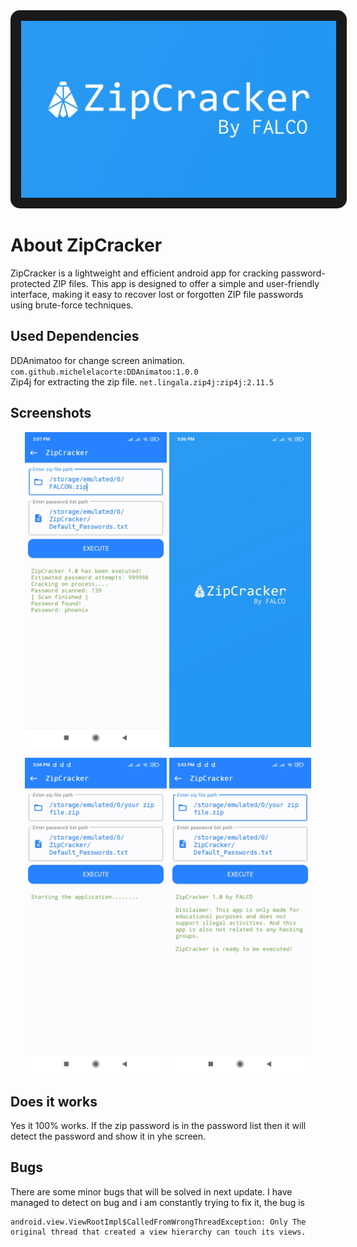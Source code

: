 <div align="center">
  <img src="Images/ZipCracker.jpg" alt="Zip Cracker Image" style="border: 17px solid; border-radius: 15px;"/>
</div>

# About ZipCracker
ZipCracker is a lightweight and efficient android app for cracking password-protected ZIP files. This app is designed to offer a simple and user-friendly interface, making it easy to recover lost or forgotten ZIP file passwords using brute-force techniques.
## Used Dependencies
DDAnimatoo for change screen animation.
`com.github.michelelacorte:DDAnimatoo:1.0.0`<br>
Zip4j for extracting the zip file.
`net.lingala.zip4j:zip4j:2.11.5`

## Screenshots

<p align="center">
  <img src="Images/Screenshot_2024-09-08-15-07-40-488_com.FALCO.ZipCracker.jpg" width="45%" />
  <img src="Images/Screenshot_2024-09-08-15-06-03-504_com.FALCO.ZipCracker.jpg" width="45%" />
</p>

<p align="center">
  <img src="Images/Screenshot_2024-09-08-15-04-56-018_com.FALCO.ZipCracker.jpg" width="45%" />
  <img src="Images/Screenshot_2024-09-08-15-03-58-195_com.FALCO.ZipCracker.jpg" width="45%" />
</p>

## Does it works
Yes it 100% works. If the zip password is in the password list then it will detect the password and show it in yhe screen.

## Bugs
There are some minor bugs that will be solved in next update. I have managed to detect on bug and i am constantly trying to fix it, the bug is
```error
android.view.ViewRootImpl$CalledFromWrongThreadException: Only The original thread that created a view hierarchy can touch its views.
```
